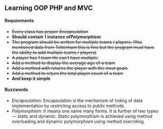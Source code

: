 ## Learning OOP PHP and MVC

#### Requirements

* ~~Every class has proper ​*Encapsulation*~~
* **Should contain 1 instance of ​*Polymorphism***
* ~~The program should be written for multiple teams / players. (You mentioned data
from Tottenham this is fine but the program must have the ability to add multiple
teams / players)~~
* ~~A player has 1 team He can’t have multiple.~~
* ~~Add a method to display the average age of a team~~
* ~~Add a method with returns the player with the most goals~~
* ~~Add a method to return the total player count of a team~~
* **And keep it simple**

#### Buzzwords
* *Encapsulation:* Encapsulation is the mechanism of hiding of data implementation by restricting access to public methods.
* *Polymorphism:* It means one name many forms. It is further of two types — static and dynamic. Static polymorphism is achieved using method overloading and dynamic polymorphism using method overriding.